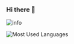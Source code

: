### Hi there 👋

<!--
**Super-ZZGuo/Super-ZZGuo** is a ✨ _special_ ✨ repository because its `README.md` (this file) appears on your GitHub profile.

Here are some ideas to get you started:

- 🔭 I’m currently working on ...
- 🌱 I’m currently learning ...
- 👯 I’m looking to collaborate on ...
- 🤔 I’m looking for help with ...
- 💬 Ask me about ...
- 📫 How to reach me: ...
- 😄 Pronouns: ...
- ⚡ Fun fact: ...
-->

![info](https://github-readme-stats.vercel.app/api?username=Super-ZZGuo&show_icons=true&count_private=true&hide=prs&theme=default_repocard)

![Most Used Languages](https://github-readme-stats.vercel.app/api/top-langs/?username=Super-ZZGuo&theme=default_repocard&layout=compact)
